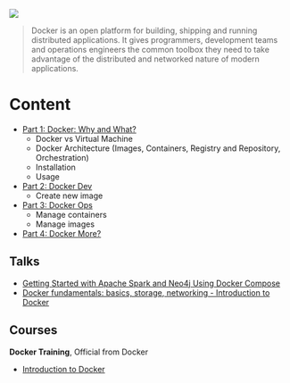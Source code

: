 ![](http://palletops.com/images/docker-large-h-trans.png)

>  Docker is an open platform for building, shipping and running distributed applications. It gives programmers, development teams and operations engineers the common toolbox they need to take advantage of the distributed and networked nature of modern applications.

# Content

* [Part 1: Docker: Why and What?](http://magizbox.com/index.php/tools/docker/docker-why-and-what/)
  * Docker vs Virtual Machine
  * Docker Architecture (Images, Containers, Registry and Repository, Orchestration)
  * Installation
  * Usage
* [Part 2: Docker Dev](http://magizbox.com/index.php/tools/docker/docker-dev/)
  * Create new image
* [Part 3: Docker Ops](http://magizbox.com/index.php/tools/docker/docker-ops/)
  * Manage containers
  * Manage images
* [Part 4: Docker More?](http://magizbox.com/index.php/tools/docker/docker-more/)

[^2]: <a href="https://docs.docker.com/userguide/dockerimages/">Get started with images</a>
[^3]: <a href="https://docs.docker.com/articles/basics/">Get started with containers</a>

[^5]: Docker Training, Introduction to Docker
[^6]: [How to remove unused Docker containers and images](https://gist.github.com/ngpestelos/4fc2e31e19f86b9cf10b)

## Talks

* <a href="https://www.youtube.com/watch?v=D0Guil0bGmA">Getting Started with Apache Spark and Neo4j Using Docker Compose</a>
* <a href="https://www.youtube.com/watch?v=UV3cw4QLJLs">Docker fundamentals: basics, storage, networking - Introduction to Docker</a>

## Courses

**Docker Training**, Official from Docker

* [Introduction to Docker](https://training.docker.com/introduction-to-docker)

